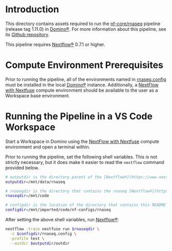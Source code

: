 # Introduction
This directory contains assets required to run the [nf-core/rnaseq](https://github.com/nf-core/rnaseq) pipeline (release tag 1.11.0) in [Domino®](https://domino.ai/). For more information about this pipeline, see its [Github repository](https://github.com/nf-core/rnaseq).

This pipeline requires [Nextflow®](https://www.nextflow.io/) 0.7.1 or higher.

# Compute Environment Prerequisites
Prior to running the pipeline, all of the environments named in [rnaseq.config](./rnaseq.config) must be installed in the local [Domino®](https://domino.ai/) instance.
Additionally, a [NextFlow with Nextfuse](https://ksmpartners.atlassian.net/wiki/spaces/Nextfuse/pages/2870804483/Installing+Nextfuse#Installing-into-an-Existing-Compute-Environment) compute environment should be available to the user as a Workspace base environment. 

# Running the Pipeline in a VS Code Workspace
Start a Workspace in Domino using the [NextFlow with Nextfuse](https://ksmpartners.atlassian.net/wiki/spaces/Nextfuse/pages/2870804483/Installing+Nextfuse#Installing-into-an-Existing-Compute-Environment) compute environment and open a terminal within.

Prior to running the pipeline, set the following shell variables. This is not strictly necessary, but it does make it easier to read the `nextflow` command provided below.
```bash
# outputdir is the directory parent of the [Nextflow®](https://www.nextflow.io/) work directory. It must be in shared storage, such as a [Domino®](https://domino.ai/) dataset directory or an external data volume.
outputdir=/mnt/data/rnaseq

# rnaseqdir is the directory that contains the rnaseq [Nextflow®](https://www.nextflow.io/) pipeline. If this is not available locally, it can be loaded directly from the web by specifying rnaseqdir=nf-core/rnaseq
rnaseqdir=/mnt/code

# configdir is the location of the directory that contains this README
configdir=/mnt/imported/code/nf-configs/rnaseq
```
After setting the above shell variables, run [Nextflow®](https://www.nextflow.io/):
```bash
nextflow -trace nextfuse run $rnaseqdir \
  -c $configdir/rnaseq.config \
  -profile test \
  --outdir $outputdir/outdir
```
